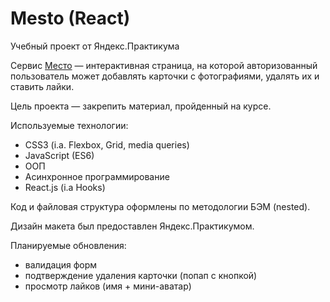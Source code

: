 # Mesto (React)

Учебный проект от Яндекс.Практикума

Сервис [Место](https://mestoshmesto.nomoredomains.monster/) — интерактивная страница, на которой авторизованный пользователь может добавлять карточки с фотографиями, удалять их и ставить лайки.

Цель проекта — закрепить материал, пройденный на курсе.

Используемые технологии:

- CSS3 (i.a. Flexbox, Grid, media queries)
- JavaScript (ES6)
- ООП
- Асинхронное программирование
- React.js (i.a Hooks)

Код и файловая структура оформлены по методологии БЭМ (nested).

Дизайн макета был предоставлен Яндекс.Практикумом.

Планируемые обновления:

- валидация форм
- подтверждение удаления карточки (попап с кнопкой)
- просмотр лайков (имя + мини-аватар)
